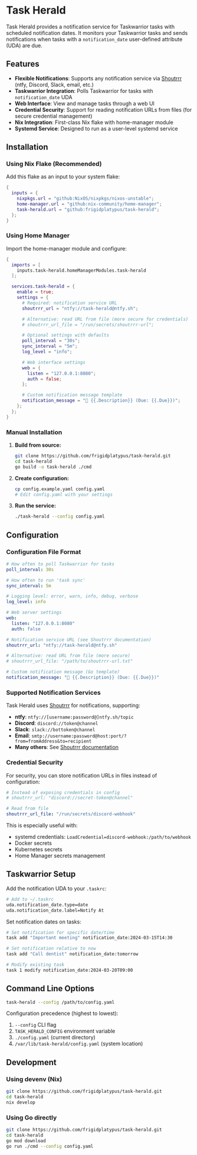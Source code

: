 # Task Herald

Task Herald provides a notification service for Taskwarrior tasks with scheduled notification dates. It monitors your Taskwarrior tasks and sends notifications when tasks with a `notification_date` user-defined attribute (UDA) are due.

## Features

- **Flexible Notifications**: Supports any notification service via [Shoutrrr](https://containrrr.dev/shoutrrr/) (ntfy, Discord, Slack, email, etc.)
- **Taskwarrior Integration**: Polls Taskwarrior for tasks with `notification_date` UDA
- **Web Interface**: View and manage tasks through a web UI
- **Credential Security**: Support for reading notification URLs from files (for secure credential management)
- **Nix Integration**: First-class Nix flake with home-manager module
- **Systemd Service**: Designed to run as a user-level systemd service

## Installation

### Using Nix Flake (Recommended)

Add this flake as an input to your system flake:

```nix
{
  inputs = {
    nixpkgs.url = "github:NixOS/nixpkgs/nixos-unstable";
    home-manager.url = "github:nix-community/home-manager";
    task-herald.url = "github:frigidplatypus/task-herald";
  };
}
```

### Using Home Manager

Import the home-manager module and configure:

```nix
{
  imports = [
    inputs.task-herald.homeManagerModules.task-herald
  ];

  services.task-herald = {
    enable = true;
    settings = {
      # Required: notification service URL
      shoutrrr_url = "ntfy://task-herald@ntfy.sh";

      # Alternative: read URL from file (more secure for credentials)
      # shoutrrr_url_file = "/run/secrets/shoutrrr-url";

      # Optional settings with defaults
      poll_interval = "30s";
      sync_interval = "5m";
      log_level = "info";

      # Web interface settings
      web = {
        listen = "127.0.0.1:8080";
        auth = false;
      };

      # Custom notification message template
      notification_message = "🔔 {{.Description}} (Due: {{.Due}})";
    };
  };
}
```

### Manual Installation

1. **Build from source:**
   ```bash
   git clone https://github.com/frigidplatypus/task-herald.git
   cd task-herald
   go build -o task-herald ./cmd
   ```

2. **Create configuration:**
   ```bash
   cp config.example.yaml config.yaml
   # Edit config.yaml with your settings
   ```

3. **Run the service:**
   ```bash
   ./task-herald --config config.yaml
   ```

## Configuration

### Configuration File Format

```yaml
# How often to poll Taskwarrior for tasks
poll_interval: 30s

# How often to run 'task sync'
sync_interval: 5m

# Logging level: error, warn, info, debug, verbose
log_level: info

# Web server settings
web:
  listen: "127.0.0.1:8080"
  auth: false

# Notification service URL (see Shoutrrr documentation)
shoutrrr_url: "ntfy://task-herald@ntfy.sh"

# Alternative: read URL from file (more secure)
# shoutrrr_url_file: "/path/to/shoutrrr-url.txt"

# Custom notification message (Go template)
notification_message: "🔔 {{.Description}} (Due: {{.Due}})"
```

### Supported Notification Services

Task Herald uses [Shoutrrr](https://containrrr.dev/shoutrrr/) for notifications, supporting:

- **ntfy**: `ntfy://[username:password@]ntfy.sh/topic`
- **Discord**: `discord://token@channel`
- **Slack**: `slack://bottoken@channel`
- **Email**: `smtp://username:password@host:port/?from=fromAddress&to=recipient`
- **Many others**: See [Shoutrrr documentation](https://containrrr.dev/shoutrrr/v0.8/services/)

### Credential Security

For security, you can store notification URLs in files instead of configuration:

```yaml
# Instead of exposing credentials in config
# shoutrrr_url: "discord://secret-token@channel"

# Read from file
shoutrrr_url_file: "/run/secrets/discord-webhook"
```

This is especially useful with:
- systemd credentials: `LoadCredential=discord-webhook:/path/to/webhook`
- Docker secrets
- Kubernetes secrets
- Home Manager secrets management

## Taskwarrior Setup

Add the notification UDA to your `.taskrc`:

```bash
# Add to ~/.taskrc
uda.notification_date.type=date
uda.notification_date.label=Notify At
```

Set notification dates on tasks:

```bash
# Set notification for specific date/time
task add "Important meeting" notification_date:2024-03-15T14:30

# Set notification relative to now
task add "Call dentist" notification_date:tomorrow

# Modify existing task
task 1 modify notification_date:2024-03-20T09:00
```

## Command Line Options

```bash
task-herald --config /path/to/config.yaml
```

Configuration precedence (highest to lowest):
1. `--config` CLI flag
2. `TASK_HERALD_CONFIG` environment variable
3. `./config.yaml` (current directory)
4. `/var/lib/task-herald/config.yaml` (system location)

## Development

### Using devenv (Nix)

```bash
git clone https://github.com/frigidplatypus/task-herald.git
cd task-herald
nix develop
```

### Using Go directly

```bash
git clone https://github.com/frigidplatypus/task-herald.git
cd task-herald
go mod download
go run ./cmd --config config.yaml
```
